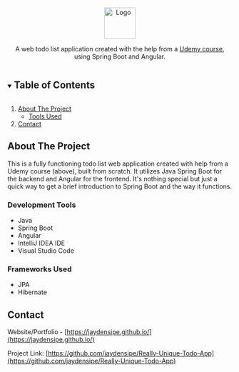 <!-- PROJECT LOGO -->
<br/>
<p align="center">
    <img style="height: 70px" src="https://images.emojiterra.com/twitter/v14.0/512px/1f4dd.png" alt="Logo">
  <p align="center">
     A web todo list application created with the help from a <a href="https://www.udemy.com/course/full-stack-application-development-with-spring-boot-and-angular/">Udemy course</a>, using Spring Boot and Angular.
    <br />
  </p>
</p>


<!-- TABLE OF CONTENTS -->
<details open="open">
  <summary><h2 style="display: inline-block">Table of Contents</h2></summary>
  <ol>
    <li>
      <a href="#about-the-project">About The Project</a>
      <ul>
        <li><a href="#development-tools">Tools Used</a></li>
      </ul>
    </li>
    <li><a href="#contact">Contact</a></li>
  </ol>
</details>


<!-- ABOUT THE PROJECT -->
## About The Project

This is a fully functioning todo list web application created with help from a Udemy course (above), built from scratch. 
It utilizes Java Spring Boot for the backend and Angular for the frontend. It's nothing special but just a quick way to get a brief introduction to Spring Boot and the way it functions.

### Development Tools
* Java
* Spring Boot
* Angular
* IntelliJ IDEA IDE
* Visual Studio Code

### Frameworks Used

* JPA
* Hibernate

<!-- CONTACT -->
## Contact

Website/Portfolio - [https://jaydensipe.github.io/](https://jaydensipe.github.io/)

Project Link: [https://github.com/jaydensipe/Really-Unique-Todo-App](https://github.com/jaydensipe/Really-Unique-Todo-App)

